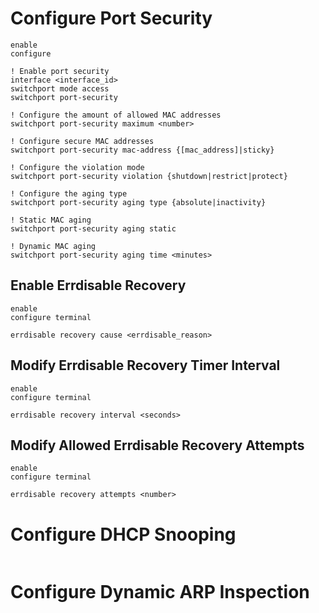 
# Configure Port Security

```Cisco IOS
enable
configure

! Enable port security
interface <interface_id>
switchport mode access
switchport port-security

! Configure the amount of allowed MAC addresses
switchport port-security maximum <number>

! Configure secure MAC addresses
switchport port-security mac-address {[mac_address]|sticky}

! Configure the violation mode
switchport port-security violation {shutdown|restrict|protect}

! Configure the aging type
switchport port-security aging type {absolute|inactivity}

! Static MAC aging
switchport port-security aging static

! Dynamic MAC aging
switchport port-security aging time <minutes>
```

## Enable Errdisable Recovery

```Cisco IOS
enable
configure terminal

errdisable recovery cause <errdisable_reason>
```

## Modify Errdisable Recovery Timer Interval

```Cisco IOS
enable
configure terminal

errdisable recovery interval <seconds>
```

## Modify Allowed Errdisable Recovery Attempts

```Cisco IOS
enable
configure terminal

errdisable recovery attempts <number>
```

# Configure DHCP Snooping

```Cisco IOS

```

# Configure Dynamic ARP Inspection

```Cisco IOS

```
